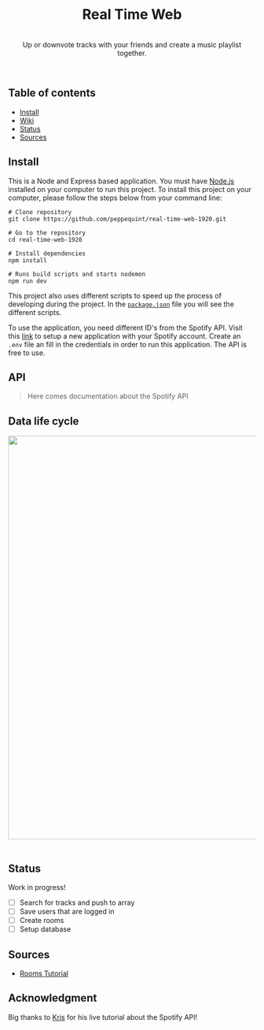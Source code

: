 <div align="center">
	<h1 align='center'>Real Time Web</h1>
	<!-- <img align='center' src="./public/src/img/screenshot-app.png" height="620" /> -->
</div>
<p align="center">
	<br>
	Up or downvote tracks with your friends and create a music playlist together.
	<br>
	<!-- <a href="https://rtw-start-pq.herokuapp.com/">Live link</a> -->
</p>
<br>

## Table of contents
- [Install](#install)
- [Wiki](#wiki)
- [Status](#status)
- [Sources](#sources)

## Install
This is a Node and Express based application. You must have [Node.js](https://nodejs.org/en/download/) installed on your computer to run this project. To install this project on your computer, please follow the steps below from your command line:

```shell
# Clone repository
git clone https://github.com/peppequint/real-time-web-1920.git

# Go to the repository
cd real-time-web-1920

# Install dependencies
npm install

# Runs build scripts and starts nodemon
npm run dev
```

This project also uses different scripts to speed up the process of developing during the project. In the [`package.json`](https://github.com/peppequint/progressive-web-apps-1920/blob/master/package.json) file you will see the different scripts.
<!-- 
```shell
# Evokes different build scripts
npm run build

# Watches live changes
npm run watch
``` -->

To use the application, you need different ID's from the Spotify API. Visit this [link](https://developer.spotify.com/dashboard/login) to setup a new application with your Spotify account.
Create an `.env` file an fill in the credentials in order to run this application. The API is free to use.

## API
> Here comes documentation about the Spotify API

## Data life cycle
<div align="center">
	<img align='center' src="./src/assets/data-life-cycle-app.png" width="820" />
</div>
<br>


## Status
Work in progress!
- [ ] Search for tracks and push to array
- [ ] Save users that are logged in
- [ ] Create rooms 
- [ ] Setup database

## Sources
- [Rooms Tutorial](https://www.youtube.com/watch?v=jD7FnbI76Hg&t=1543s)

## Acknowledgment
Big thanks to [Kris](https://github.com/kriskuiper) for his live tutorial about the Spotify API!